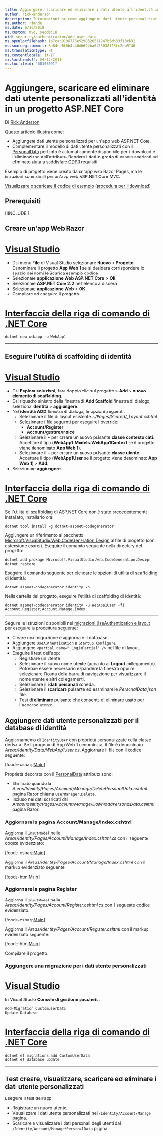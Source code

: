 ```yaml
---
title: Aggiungere, scaricare ed eliminare i dati utente all'identità in un progetto ASP.NET Core
author: rick-anderson
description: Informazioni su come aggiungere dati utente personalizzati all'identità in un progetto ASP.NET Core. Eliminare i dati al GDPR.
ms.author: riande
ms.date: 6/16/2018
ms.custom: mvc, seodec18
uid: security/authentication/add-user-data
ms.openlocfilehash: 1b7cac9206776e9290326511247b6db33f13cb32
ms.sourcegitcommit: 8a84ce880b4c40d6694ba6423038f18fc2eb5746
ms.translationtype: HT
ms.contentlocale: it-IT
ms.lasthandoff: 04/23/2019
ms.locfileid: "60165091"
---
```

# <a name="add-download-and-delete-custom-user-data-to-identity-in-an-aspnet-core-project"></a>Aggiungere, scaricare ed eliminare dati utente personalizzati all'identità in un progetto ASP.NET Core

Di [Rick Anderson](https://twitter.com/RickAndMSFT)

Questo articolo illustra come:

* Aggiungere dati utente personalizzati per un'app web ASP.NET Core.
* Complementare il modello di dati utente personalizzati con il [PersonalData](/dotnet/api/microsoft.aspnetcore.identity.personaldataattribute?view=aspnetcore-2.1) pertanto è automaticamente disponibile per il download e l'eliminazione dell'attributo. Rendere i dati in grado di essere scaricati ed eliminato aiuta a soddisfare [GDPR](xref:security/gdpr) requisiti.

Esempio di progetto viene creato da un'app web Razor Pages, ma le istruzioni sono simili per un'app web ASP.NET Core MVC.

[Visualizzare o scaricare il codice di esempio](https://github.com/aspnet/Docs/tree/live/aspnetcore/security/authentication/add-user-data) ([procedura per il download](xref:index#how-to-download-a-sample))

## <a name="prerequisites"></a>Prerequisiti

[!INCLUDE [](~/includes/2.2-SDK.md)]

## <a name="create-a-razor-web-app"></a>Creare un'app Web Razor

# <a name="visual-studiotabvisual-studio"></a>[Visual Studio](#tab/visual-studio)

* Dal menu **File** di Visual Studio selezionare **Nuovo** > **Progetto**. Denominare il progetto **App Web 1** se si desidera corrispondere lo spazio dei nomi le [Scarica esempio](https://github.com/aspnet/Docs/tree/live/aspnetcore/security/authentication/add-user-data/sample) codice.
* Selezionare **applicazione Web ASP.NET Core** > **OK**
* Selezionare **ASP.NET Core 2.2** nell'elenco a discesa
* Selezionare **applicazione Web**  > **OK**
* Compilare ed eseguire il progetto.

# <a name="net-core-clitabnetcore-cli"></a>[Interfaccia della riga di comando di .NET Core](#tab/netcore-cli)

```cli
dotnet new webapp -o WebApp1
```

---

## <a name="run-the-identity-scaffolder"></a>Eseguire l'utilità di scaffolding di identità

# <a name="visual-studiotabvisual-studio"></a>[Visual Studio](#tab/visual-studio)

* Dal **Esplora soluzioni**, fare doppio clic sul progetto > **Add** > **nuovo elemento di scaffolding**.
* Dal riquadro sinistro della finestra di **Add Scaffold** finestra di dialogo, seleziona **identità** > **aggiungere**.
* Nel **identità ADD** finestra di dialogo, le opzioni seguenti:
  * Selezionare il file di layout esistente *~/Pages/Shared/_Layout.cshtml*
  * Selezionare i file seguenti per eseguire l'override:
    * **Account/Register**
    * **Account/gestire/indice**
  * Selezionare il **+** per creare un nuovo pulsante **classe contesto dati**. Accettare il tipo (**WebApp1.Models.WebApp1Context** se il progetto viene denominato **App Web 1**).
  * Selezionare il **+** per creare un nuovo pulsante **classe utente**. Accettare il tipo (**WebApp1User** se il progetto viene denominato **App Web 1**) > **Add**.
* Selezionare **aggiungere**.

# <a name="net-core-clitabnetcore-cli"></a>[Interfaccia della riga di comando di .NET Core](#tab/netcore-cli)

Se l'utilità di scaffolding di ASP.NET Core non è stato precedentemente installato, installarlo ora:

```cli
dotnet tool install -g dotnet-aspnet-codegenerator
```

Aggiungere un riferimento al pacchetto [Microsoft.VisualStudio.Web.CodeGeneration.Design](https://www.nuget.org/packages/Microsoft.VisualStudio.Web.CodeGeneration.Design/) al file di progetto (con estensione csproj). Eseguire il comando seguente nella directory del progetto:

```cli
dotnet add package Microsoft.VisualStudio.Web.CodeGeneration.Design
dotnet restore
```

Eseguire il comando seguente per elencare le opzioni di utilità di scaffolding di identità:

```cli
dotnet aspnet-codegenerator identity -h
```

Nella cartella del progetto, eseguire l'utilità di scaffolding di identità:

```cli
dotnet aspnet-codegenerator identity -u WebApp1User -fi Account.Register;Account.Manage.Index
```

---

Seguire le istruzioni disponibili nel [migrazioni UseAuthentication e layout](xref:security/authentication/scaffold-identity#efm) per eseguire la procedura seguente:

* Creare una migrazione e aggiornare il database.
* Aggiungere `UseAuthentication` a `Startup.Configure`.
* Aggiungere `<partial name="_LoginPartial" />` nel file di layout.
* Eseguire il test dell'app:
  * Registrare un utente
  * Selezionare il nuovo nome utente (accanto al **Logout** collegamento). Potrebbe essere necessario espandere la finestra oppure selezionare l'icona della barra di navigazione per visualizzare il nome utente e altri collegamenti.
  * Selezionare il **i dati personali** scheda.
  * Selezionare il **scaricare** pulsante ed esaminare le *PersonalData.json* file.
  * Test di **eliminare** pulsante che consente di eliminare usato per l'accesso utente.

## <a name="add-custom-user-data-to-the-identity-db"></a>Aggiungere dati utente personalizzati per il database di identità

Aggiornamento di `IdentityUser` con proprietà personalizzate della classe derivata. Se il progetto di App Web 1 denominata, il file è denominato *Areas/Identity/Data/WebApp1User.cs*. Aggiornare il file con il codice seguente:

[!code-csharp[Main](add-user-data/sample-2.2/Areas/Identity/Data/WebApp1User.cs)]

Proprietà decorata con il [PersonalData](/dotnet/api/microsoft.aspnetcore.identity.personaldataattribute?view=aspnetcore-2.1) attributo sono:

* Eliminato quando la *Areas/Identity/Pages/Account/Manage/DeletePersonalData.cshtml* pagina Razor chiama `UserManager.Delete`.
* Incluso nei dati scaricati dal *Areas/Identity/Pages/Account/Manage/DownloadPersonalData.cshtml* pagina Razor.

### <a name="update-the-accountmanageindexcshtml-page"></a>Aggiornare la pagina Account/Manage/Index.cshtml

Aggiorna il `InputModel` nelle *Areas/Identity/Pages/Account/Manage/Index.cshtml.cs* con il seguente codice evidenziato:

[!code-csharp[Main](add-user-data/sample-2.2/Areas/Identity/Pages/Account/Manage/Index.cshtml.cs?name=snippet&highlight=28-36,63-64,98-106,119)]

Aggiorna il *Areas/Identity/Pages/Account/Manage/Index.cshtml* con il markup evidenziato seguente:

[!code-html[Main](add-user-data/sample-2.2/Areas/Identity/Pages/Account/Manage/Index.cshtml?highlight=35-42)]

### <a name="update-the-accountregistercshtml-page"></a>Aggiornare la pagina Register

Aggiorna il `InputModel` nelle *Areas/Identity/Pages/Account/Register.cshtml.cs* con il seguente codice evidenziato:

[!code-csharp[Main](add-user-data/sample-2.2/Areas/Identity/Pages/Account/Register.cshtml.cs?name=snippet&highlight=28-36,67,66)]

Aggiorna il *Areas/Identity/Pages/Account/Register.cshtml* con il markup evidenziato seguente:

[!code-html[Main](add-user-data/sample-2.2/Areas/Identity/Pages/Account/Register.cshtml?highlight=16-25)]

Compilare il progetto.

### <a name="add-a-migration-for-the-custom-user-data"></a>Aggiungere una migrazione per i dati utente personalizzati

# <a name="visual-studiotabvisual-studio"></a>[Visual Studio](#tab/visual-studio)

In Visual Studio **Console di gestione pacchetti**:

```PMC
Add-Migration CustomUserData
Update-Database
```

# <a name="net-core-clitabnetcore-cli"></a>[Interfaccia della riga di comando di .NET Core](#tab/netcore-cli)

```cli
dotnet ef migrations add CustomUserData
dotnet ef database update
```

---

## <a name="test-create-view-download-delete-custom-user-data"></a>Test creare, visualizzare, scaricare ed eliminare i dati utente personalizzati

Eseguire il test dell'app:

* Registrare un nuovo utente.
* Visualizzare i dati utente personalizzati nel `/Identity/Account/Manage` pagina.
* Scaricare e visualizzare i dati personali degli utenti dal `/Identity/Account/Manage/PersonalData` pagina.
